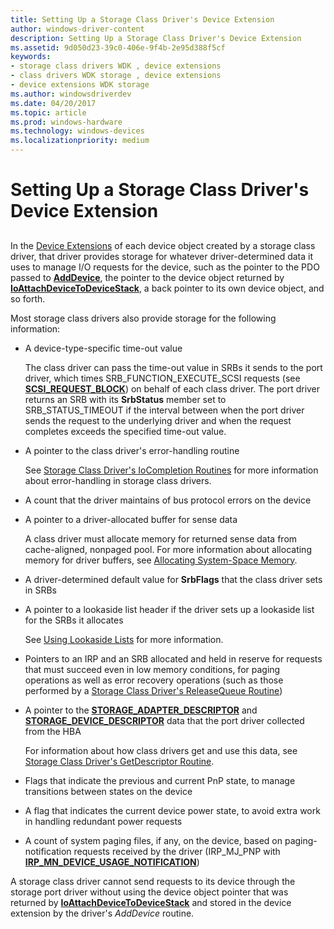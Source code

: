 ```yaml
---
title: Setting Up a Storage Class Driver's Device Extension
author: windows-driver-content
description: Setting Up a Storage Class Driver's Device Extension
ms.assetid: 9d050d23-39c0-406e-9f4b-2e95d388f5cf
keywords:
- storage class drivers WDK , device extensions
- class drivers WDK storage , device extensions
- device extensions WDK storage
ms.author: windowsdriverdev
ms.date: 04/20/2017
ms.topic: article
ms.prod: windows-hardware
ms.technology: windows-devices
ms.localizationpriority: medium
---
```


# Setting Up a Storage Class Driver's Device Extension


## <span id="ddk_setting_up_a_storage_class_drivers_device_extension_kg"></span><span id="DDK_SETTING_UP_A_STORAGE_CLASS_DRIVERS_DEVICE_EXTENSION_KG"></span>


In the [Device Extensions](https://msdn.microsoft.com/library/windows/hardware/ff543119) of each device object created by a storage class driver, that driver provides storage for whatever driver-determined data it uses to manage I/O requests for the device, such as the pointer to the PDO passed to [**AddDevice**](https://msdn.microsoft.com/library/windows/hardware/ff540521), the pointer to the device object returned by [**IoAttachDeviceToDeviceStack**](https://msdn.microsoft.com/library/windows/hardware/ff548300), a back pointer to its own device object, and so forth.

Most storage class drivers also provide storage for the following information:

-   A device-type-specific time-out value

    The class driver can pass the time-out value in SRBs it sends to the port driver, which times SRB\_FUNCTION\_EXECUTE\_SCSI requests (see [**SCSI\_REQUEST\_BLOCK**](https://msdn.microsoft.com/library/windows/hardware/ff565393)) on behalf of each class driver. The port driver returns an SRB with its **SrbStatus** member set to SRB\_STATUS\_TIMEOUT if the interval between when the port driver sends the request to the underlying driver and when the request completes exceeds the specified time-out value.

-   A pointer to the class driver's error-handling routine

    See [Storage Class Driver's IoCompletion Routines](storage-class-driver-s-iocompletion-routines.md) for more information about error-handling in storage class drivers.

-   A count that the driver maintains of bus protocol errors on the device

-   A pointer to a driver-allocated buffer for sense data

    A class driver must allocate memory for returned sense data from cache-aligned, nonpaged pool. For more information about allocating memory for driver buffers, see [Allocating System-Space Memory](https://msdn.microsoft.com/library/windows/hardware/ff540588).

-   A driver-determined default value for **SrbFlags** that the class driver sets in SRBs

-   A pointer to a lookaside list header if the driver sets up a lookaside list for the SRBs it allocates

    See [Using Lookaside Lists](https://msdn.microsoft.com/library/windows/hardware/ff565416) for more information.

-   Pointers to an IRP and an SRB allocated and held in reserve for requests that must succeed even in low memory conditions, for paging operations as well as error recovery operations (such as those performed by a [Storage Class Driver's ReleaseQueue Routine](storage-class-driver-s-releasequeue-routine.md))

-   A pointer to the [**STORAGE\_ADAPTER\_DESCRIPTOR**](https://msdn.microsoft.com/library/windows/hardware/ff566346) and [**STORAGE\_DEVICE\_DESCRIPTOR**](https://msdn.microsoft.com/library/windows/hardware/ff566971) data that the port driver collected from the HBA

    For information about how class drivers get and use this data, see [Storage Class Driver's GetDescriptor Routine](storage-class-driver-s-getdescriptor-routine.md).

-   Flags that indicate the previous and current PnP state, to manage transitions between states on the device

-   A flag that indicates the current device power state, to avoid extra work in handling redundant power requests

-   A count of system paging files, if any, on the device, based on paging-notification requests received by the driver (IRP\_MJ\_PNP with [**IRP\_MN\_DEVICE\_USAGE\_NOTIFICATION**](https://msdn.microsoft.com/library/windows/hardware/ff550841))

A storage class driver cannot send requests to its device through the storage port driver without using the device object pointer that was returned by [**IoAttachDeviceToDeviceStack**](https://msdn.microsoft.com/library/windows/hardware/ff548300) and stored in the device extension by the driver's *AddDevice* routine.

 

 




